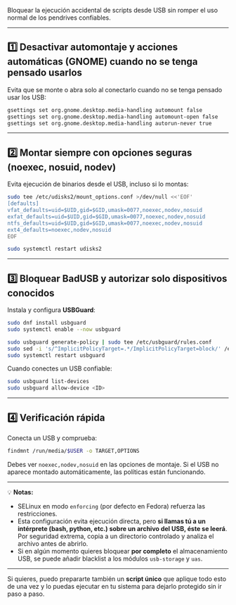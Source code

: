 Bloquear la ejecución accidental de scripts desde USB sin romper el uso normal de los pendrives confiables.

---

## 1️⃣ Desactivar automontaje y acciones automáticas (GNOME) **cuando no se tenga pensado usarlos**
Evita que se monte o abra solo al conectarlo cuando no se tenga pensado usar los USB:
```bash
gsettings set org.gnome.desktop.media-handling automount false
gsettings set org.gnome.desktop.media-handling automount-open false
gsettings set org.gnome.desktop.media-handling autorun-never true
```

---

## 2️⃣ Montar siempre con opciones seguras (noexec, nosuid, nodev)
Evita ejecución de binarios desde el USB, incluso si lo montas:
```bash
sudo tee /etc/udisks2/mount_options.conf >/dev/null <<'EOF'
[defaults]
vfat_defaults=uid=$UID,gid=$GID,umask=0077,noexec,nodev,nosuid
exfat_defaults=uid=$UID,gid=$GID,umask=0077,noexec,nodev,nosuid
ntfs_defaults=uid=$UID,gid=$GID,umask=0077,noexec,nodev,nosuid
ext4_defaults=noexec,nodev,nosuid
EOF

sudo systemctl restart udisks2
```

---

## 3️⃣ Bloquear BadUSB y autorizar solo dispositivos conocidos
Instala y configura **USBGuard**:
```bash
sudo dnf install usbguard
sudo systemctl enable --now usbguard

sudo usbguard generate-policy | sudo tee /etc/usbguard/rules.conf
sudo sed -i 's/^ImplicitPolicyTarget=.*/ImplicitPolicyTarget=block/' /etc/usbguard/usbguard-daemon.conf
sudo systemctl restart usbguard
```
Cuando conectes un USB confiable:
```bash
sudo usbguard list-devices
sudo usbguard allow-device <ID>
```

---

## 4️⃣ Verificación rápida
Conecta un USB y comprueba:
```bash
findmnt /run/media/$USER -o TARGET,OPTIONS
```
Debes ver `noexec,nodev,nosuid` en las opciones de montaje.
Si el USB no aparece montado automáticamente, las políticas están funcionando.

---

💡 **Notas:**
- SELinux en modo `enforcing` (por defecto en Fedora) refuerza las restricciones.
- Esta configuración evita ejecución directa, pero **si llamas tú a un intérprete (bash, python, etc.) sobre un archivo del USB, éste se leerá**. Por seguridad extrema, copia a un directorio controlado y analiza el archivo antes de abrirlo.
- Si en algún momento quieres bloquear **por completo** el almacenamiento USB, se puede añadir blacklist a los módulos `usb-storage` y `uas`.

---

Si quieres, puedo prepararte también un **script único** que aplique todo esto de una vez y lo puedas ejecutar en tu sistema para dejarlo protegido sin ir paso a paso.